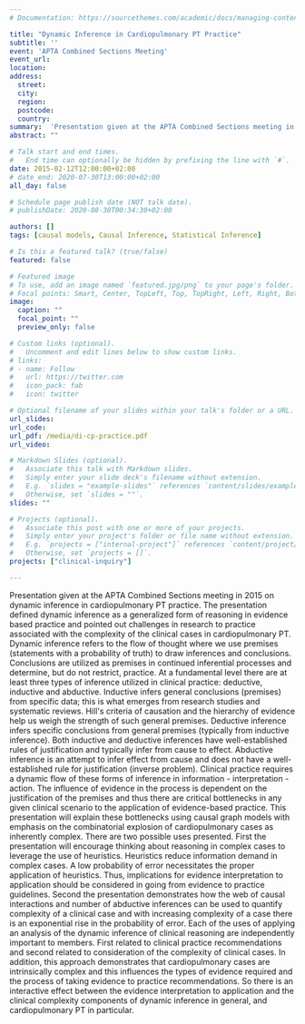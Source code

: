 ```yaml
---
# Documentation: https://sourcethemes.com/academic/docs/managing-content/

title: "Dynamic Inference in Cardiopulmonary PT Practice"
subtitle: ''
event: 'APTA Combined Sections Meeting'
event_url:
location:
address:
  street:
  city:
  region:
  postcode:
  country:
summary:  'Presentation given at the APTA Combined Sections meeting in 2015 on dynamic inference in cardiopulmonary PT practice.'
abstract: ""

# Talk start and end times.
#   End time can optionally be hidden by prefixing the line with `#`.
date: 2015-02-12T12:00:00+02:00
# date_end: 2020-07-30T13:00:00+02:00
all_day: false

# Schedule page publish date (NOT talk date).
# publishDate: 2020-08-30T00:34:30+02:00

authors: []
tags: [causal models, Causal Inference, Statistical Inference]

# Is this a featured talk? (true/false)
featured: false

# Featured image
# To use, add an image named `featured.jpg/png` to your page's folder. 
# Focal points: Smart, Center, TopLeft, Top, TopRight, Left, Right, BottomLeft, Bottom, BottomRight.
image:
  caption: ""
  focal_point: ""
  preview_only: false

# Custom links (optional).
#   Uncomment and edit lines below to show custom links.
# links:
# - name: Follow
#   url: https://twitter.com
#   icon_pack: fab
#   icon: twitter

# Optional filename of your slides within your talk's folder or a URL.
url_slides: 
url_code:
url_pdf: /media/di-cp-practice.pdf
url_video:

# Markdown Slides (optional).
#   Associate this talk with Markdown slides.
#   Simply enter your slide deck's filename without extension.
#   E.g. `slides = "example-slides"` references `content/slides/example-slides.md`.
#   Otherwise, set `slides = ""`.
slides: ""

# Projects (optional).
#   Associate this post with one or more of your projects.
#   Simply enter your project's folder or file name without extension.
#   E.g. `projects = ["internal-project"]` references `content/project/deep-learning/index.md`.
#   Otherwise, set `projects = []`.
projects: ["clinical-inquiry"]

---
```

Presentation given at the APTA Combined Sections meeting in 2015 on dynamic inference in cardiopulmonary PT practice. The presentation defined dynamic inference as a generalized form of reasoning in evidence based practice and pointed out challenges in research to practice associated with the complexity of the clinical cases in cardiopulmonary PT. Dynamic inference refers to the flow of thought where we use premises (statements with a probability of truth) to draw inferences and conclusions. Conclusions are utilized as premises in continued inferential processes and determine, but do not restrict, practice. At a fundamental level there are at least three types of inference utilized in clinical practice: deductive, inductive and abductive. Inductive infers general conclusions (premises) from specific data; this is what emerges from research studies and systematic reviews. Hill's criteria of causation and the hierarchy of evidence help us weigh the strength of such general premises. Deductive inference infers specific conclusions from general premises (typically from inductive inference). Both inductive and deductive inferences have well-established rules of justification and typically infer from cause to effect. Abductive inference is an attempt to infer effect from cause and does not have a well-established rule for justification (inverse problem). Clinical practice requires a dynamic flow of these forms of inference in information - interpretation - action. The influence of evidence in the process is dependent on the justification of the premises and thus there are critical bottlenecks in any given clinical scenario to the application of evidence-based practice. This presentation will explain these bottlenecks using causal graph models with emphasis on the combinatorial explosion of cardiopulmonary cases as inherently complex. There are two possible uses presented. First the presentation will encourage thinking about reasoning in complex cases to leverage the use of heuristics. Heuristics reduce information demand in complex cases. A low probability of error necessitates the proper application of heuristics. Thus, implications for evidence interpretation to application should be considered in going from evidence to practice guidelines. Second the presentation demonstrates how the web of causal interactions and number of abductive inferences can be used to quantify complexity of a clinical case and with increasing complexity of a case there is an exponential rise in the probability of error. Each of the uses of applying an analysis of the dynamic inference of clinical reasoning are independently important to members. First related to clinical practice recommendations and second related to consideration of the complexity of clinical cases. In addition, this approach demonstrates that cardiopulmonary cases are intrinsically complex and this influences the types of evidence required and the process of taking evidence to practice recommendations. So there is an interactive effect between the evidence interpretation to application and the clinical complexity components of dynamic inference in general, and cardiopulmonary PT in particular.
